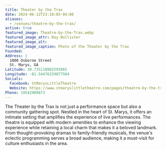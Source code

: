 ```yaml
---
title: Theater by the Trax
date: 2024-06-12T23:18:03-04:00
aliases:
  - /venues/theatre-by-the-trax/
active: true
featured_image: Theatre-by-the-Trax.webp
featured_image_attr: Ray Hollister
featured_image_alt:
featured_image_caption: Photo of the Theater by the Trax
Founded: 
Address: |
  1000 Osborne Street
  St. Marys, GA
Latitude: 30.735118982593065
Longitude: -81.54476339877564
Socials:
  Facebook: StMarysLittleTheatre
  Website: https://www.stmaryslittletheatre.com/pages/theatre-by-the-trax-events
Phone: 19542909873
---
```

The Theater by the Trax is not just a performance space but also a community gathering spot. Nestled in the heart of St. Marys, it offers an intimate setting that amplifies the experience of live performances. The theatre is equipped with modern amenities to enhance the viewing experience while retaining a local charm that makes it a beloved landmark. From thought-provoking dramas to family-friendly musicals, the venue's eclectic programming serves a broad audience, making it a must-visit for culture enthusiasts in the area.